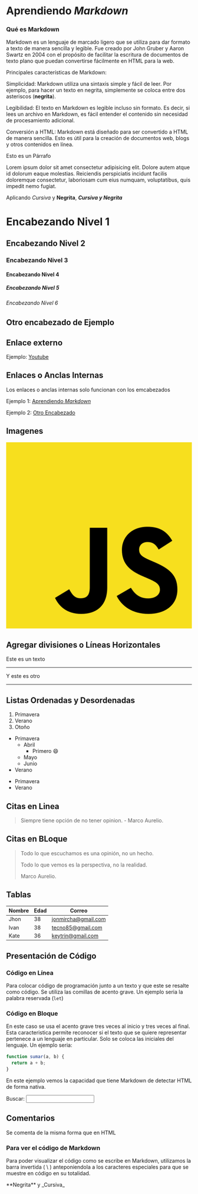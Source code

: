 # Aprendiendo _Markdown_

### Qué es Markdown

Markdown es un lenguaje de marcado ligero que se utiliza para dar formato a texto de manera sencilla y legible. Fue creado por John Gruber y Aaron Swartz en 2004 con el propósito de facilitar la escritura de documentos de texto plano que puedan convertirse fácilmente en HTML para la web.

Principales características de Markdown:

Simplicidad: Markdown utiliza una sintaxis simple y fácil de leer. Por ejemplo, para hacer un texto en negrita, simplemente se coloca entre dos asteriscos (**negrita**).

Legibilidad: El texto en Markdown es legible incluso sin formato. Es decir, si lees un archivo en Markdown, es fácil entender el contenido sin necesidad de procesamiento adicional.

Conversión a HTML: Markdown está diseñado para ser convertido a HTML de manera sencilla. Esto es útil para la creación de documentos web, blogs y otros contenidos en línea.

Esto es un Párrafo

Lorem ipsum dolor sit amet consectetur adipisicing elit. Dolore autem atque id dolorum eaque molestias. Reiciendis perspiciatis incidunt facilis doloremque consectetur, laboriosam cum eius numquam, voluptatibus, quis impedit nemo fugiat.

Aplicando _Cursiva_ y **Negrita**, **_Cursiva y Negrita_**

# Encabezando Nivel 1

## Encabezando Nivel 2

### Encabezando Nivel 3

#### Encabezando Nivel 4

##### Encabezando Nivel 5

###### Encabezando Nivel 6

## Otro encabezado de Ejemplo

## Enlace externo

Ejemplo: [Youtube](https://youtube.com/jonmircha)

## Enlaces o Anclas Internas

Los enlaces o anclas internas solo funcionan con los emcabezados

Ejemplo 1: [Aprendiendo _Markdown_](#aprendiendo-markdown)

Ejemplo 2: [Otro Encabezado](#otro-encabezado-de-ejemplo)

## Imagenes

![This is JavaScript](img/javascript.svg)

## Agregar divisiones o Líneas Horizontales

Este es un texto

---

Y este es otro

---

## Listas Ordenadas y Desordenadas

1. Primavera
1. Verano
1. Otoño

- Primavera
  - Abril
    - Primero :smile:
  - Mayo
  - Junio
- Verano

* Primavera
* Verano

## Citas en Linea

> Siempre tiene opción de no tener opinion. - Marco Aurelio.

## Citas en BLoque

> Todo lo que escuchamos es una opinión, no un hecho.
>
> Todo lo que vemos es la perspectiva, no la realidad.
>
> Marco Aurelio.

## Tablas

| Nombre | Edad | Correo              |
| ------ | ---- | ------------------- |
| Jhon   | 38   | jonmircha@gmail.com |
| Ivan   | 38   | tecno85@gmail.com   |
| Kate   | 36   | keytrin@gmail.com   |

## Presentación de Código

### Código en Línea

Para colocar código de programación junto a un texto y que este se resalte como código. Se utiliza las comillas de acento grave. Un ejemplo seria la palabra reservada (`let`)

### Código en Bloque

En este caso se usa el acento grave tres veces al inicio y tres veces al final. Esta caracteristica permite reconocer si el texto que se quiere representar pertenece a un lenguaje en particular. Solo se coloca las iniciales del lenguaje. Un ejemplo seria:

```js
function sumar(a, b) {
  return a + b;
}
```

En este ejemplo vemos la capacidad que tiene Markdown de detectar HTML de forma nativa.

<form>
    <label for="q"> Buscar: </label>
    <input type="search" name="q" id="q">
</form>

## Comentarios

Se comenta de la misma forma que en HTML

<!--Esto es un comentario -->

### Para ver el código de Markdown

Para poder visualizar el código como se escribe en Markdown, utilizamos la barra invertida ( \ ) anteponiendola a los caracteres especiales para que se muestre en código en su totalidad.

\*\*Negrita\*\* y \_Cursiva\_
